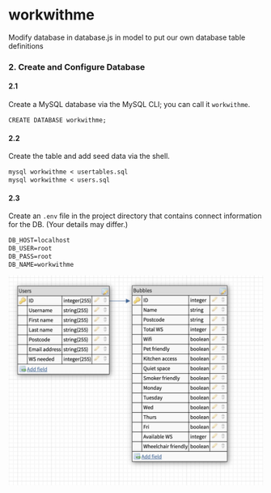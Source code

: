# workwithme

Modify database in database.js in model to put our own database table definitions

### 2. Create and Configure Database

#### 2.1
Create a MySQL database via the MySQL CLI; you can call it `workwithme`.
```
CREATE DATABASE workwithme;
```

#### 2.2
Create the table and add seed data via the shell.
```
mysql workwithme < usertables.sql
mysql workwithme < users.sql
```

#### 2.3
Create an `.env` file in the project directory that contains connect information for the DB.
(Your details may differ.)
```
DB_HOST=localhost
DB_USER=root
DB_PASS=root
DB_NAME=workwithme
```

![Database Schema](client/workwithme/public/Database_Schema.png)
